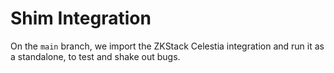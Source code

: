 # Shim Integration

On the `main` branch, we import the ZKStack Celestia integration and run it as a standalone, to test and shake out bugs.
